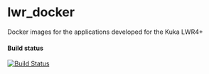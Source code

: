 # lwr_docker
Docker images for the applications developed for the Kuka LWR4+

#### Build status
[![Build Status](https://travis-ci.org/kuka-isir/lwr_docker.svg?branch=master)](https://travis-ci.org/kuka-isir/lwr_docker)
